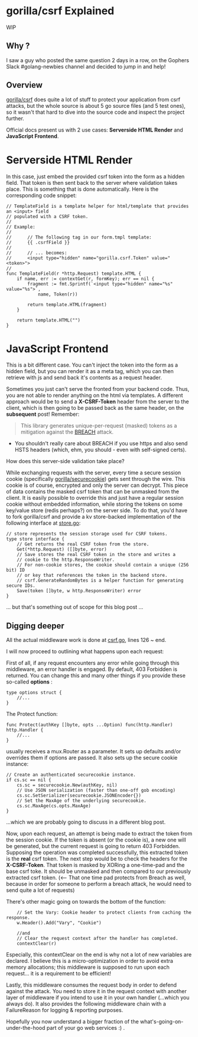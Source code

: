 # gorilla/csrf Explained
WIP

## Why ?
I saw a guy who posted the same question 2 days in a row, on the Gophers Slack #golang-newbies channel and decided to jump in and help!

## Overview
[gorilla/csrf](https://github.com/gorilla/csrf) does quite a lot of stuff to protect your application from csrf attacks, but the whole source is about 5 go source files (and 5 test ones), so it wasn't that hard to dive into the source code and inspect the project further.

Official docs present us with 2 use cases: **Serverside HTML Render** and **JavaScript Frontend**.

# Serverside HTML Render
In this case, just embed the provided csrf token into the form as a hidden field. That token is then sent back to the server where validation takes place. This is something that is done automatically. Here is the corresponding code snippet: 
```golang
// TemplateField is a template helper for html/template that provides an <input> field
// populated with a CSRF token.
//
// Example:
//
//      // The following tag in our form.tmpl template:
//      {{ .csrfField }}
//
//      // ... becomes:
//      <input type="hidden" name="gorilla.csrf.Token" value="<token>">
//
func TemplateField(r *http.Request) template.HTML {
	if name, err := contextGet(r, formKey); err == nil {
		fragment := fmt.Sprintf(`<input type="hidden" name="%s" value="%s">`,
			name, Token(r))

		return template.HTML(fragment)
	}

	return template.HTML("")
}
```

# JavaScript Frontend
This is a bit different case. You can't inject the token into the form as a hidden field, but you can render it as a meta tag, which you can then retrieve with js and send back it's contents as a request header.

Sometimes you just can't serve the fronted from your backend code. Thus, you are not able to render anything on the html via templates. A different approach would be to send a __X-CSRF-Token__ header from the server to the client, which is then going to be passed back as the same header, on the __subsequent__ post! 
Remember: 
> This library generates unique-per-request (masked) tokens as a mitigation against the [BREACH](http://breachattack.com/) attack.

* You shouldn't really care about BREACH if you use https and also send HSTS headers (which, ehm, you should - even with self-signed certs).

How does this server-side validation take place? 

While exchanging requests with the server, every time a secure session cookie (specifically [gorilla/securecookie](https://github.com/gorilla/securecookie)) gets sent through the wire. This cookie is of course, encrypted and only the server can decrypt. This piece of data contains the masked csrf token that can be unmasked from the client. It is easily possible to override this and just have a regular session cookie without embedded information, while storing the tokens on some key/value store (redis perhaps?) on the server side. To do that, you'd have to fork gorilla/csrf and provide a kv store-backed implementation of the following interface at [store.go](https://github.com/gorilla/csrf/blob/master/store.go):

```golang
// store represents the session storage used for CSRF tokens.
type store interface {
	// Get returns the real CSRF token from the store.
	Get(*http.Request) ([]byte, error)
	// Save stores the real CSRF token in the store and writes a
	// cookie to the http.ResponseWriter.
	// For non-cookie stores, the cookie should contain a unique (256 bit) ID
	// or key that references the token in the backend store.
	// csrf.GenerateRandomBytes is a helper function for generating secure IDs.
	Save(token []byte, w http.ResponseWriter) error
}
```
... but that's something out of scope for this blog post ...

## Digging deeper
All the actual middleware work is done at [csrf.go](https://github.com/gorilla/csrf/blob/master/csrf.go), lines 126 ~ end.

I will now proceed to outlining what happens upon each request:

First of all, if any request encounters any error while going through this middleware, an error handler is engaged. By default, 403 Forbidden is returned. You can change this and many other things if you provide these so-called __options__ :

```golang
type options struct {
	//...
}
```

The Protect function:

```golang
func Protect(authKey []byte, opts ...Option) func(http.Handler) http.Handler {
	//...
}
```

usually receives a mux.Router as a parameter. It sets up defaults and/or overrides them if options are passed. It also sets up the secure cookie instance:

```golang
// Create an authenticated securecookie instance.
if cs.sc == nil {
	cs.sc = securecookie.New(authKey, nil)
	// Use JSON serialization (faster than one-off gob encoding)
	cs.sc.SetSerializer(securecookie.JSONEncoder{})
	// Set the MaxAge of the underlying securecookie.
	cs.sc.MaxAge(cs.opts.MaxAge)
}
```
...which we are probably going to discuss in a different blog post.

Now, upon each request, an attempt is being made to extract the token from the session cookie. If the token is absent (or the cookie is), a new one will be generated, but the current request is going to return 403 Forbidden. Supposing the operation was completed successfully, this extracted token is the __real__ csrf token. The next step would be to check the headers for the __X-CSRF-Token__. That token is masked by XORing a one-time-pad and the base csrf toke. It should be unmasked and then compared to our previously extracted csrf token. (<-- That one time pad protects from Breach as well, because in order for someone to perform a breach attack, he would need to send quite a lot of requests) 

There's other magic going on towards the bottom of the function:
```golang
	// Set the Vary: Cookie header to protect clients from caching the response.
	w.Header().Add("Vary", "Cookie")
	
	//and
	// Clear the request context after the handler has completed.
	contextClear(r)
```

Especially, this contextClear on the end is why not a lot of new variables are declared. I believe this is a micro-optimization in order to avoid extra memory allocations; this middleware is supposed to run upon each request... it is a requirement to be efficient!

Lastly, this middleware consumes the request body in order to defend against the attack. You need to store it in the request context with another layer of middleware if you intend to use it in your own handler (...which you always do). It also provides the following middleware chain with a FailureReason for logging & reporting purposes.

Hopefully you now understand a bigger fraction of the what's-going-on-under-the-hood part of your go web services :) .




